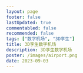 ```yaml
---
layout: page
footer: false
lastUpdated: true
commentabled: false
recommended: false
tags: ["数字机场", "3D孪生"]
title: 3D孪生数字机场
description: 3D孪生数字机场
poster: /images/airport.png
date: 2023-09-03
---
```


<!-- ![整体预览图](/images/digital_airport.png){data-zoomable} -->

<script lang="ts" setup>
import Airport from "@/components/Airport.vue"
</script>

<ClientOnly>
  <Airport />
</ClientOnly>
